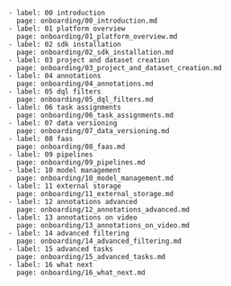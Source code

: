       - label: 00 introduction
        page: onboarding/00_introduction.md
      - label: 01 platform overview
        page: onboarding/01_platform_overview.md
      - label: 02 sdk installation
        page: onboarding/02_sdk_installation.md
      - label: 03 project and dataset creation
        page: onboarding/03_project_and_dataset_creation.md
      - label: 04 annotations
        page: onboarding/04_annotations.md
      - label: 05 dql filters
        page: onboarding/05_dql_filters.md
      - label: 06 task assignments
        page: onboarding/06_task_assignments.md
      - label: 07 data versioning
        page: onboarding/07_data_versioning.md
      - label: 08 faas
        page: onboarding/08_faas.md
      - label: 09 pipelines
        page: onboarding/09_pipelines.md
      - label: 10 model management
        page: onboarding/10_model_management.md
      - label: 11 external storage
        page: onboarding/11_external_storage.md
      - label: 12 annotations advanced
        page: onboarding/12_annotations_advanced.md
      - label: 13 annotations on video
        page: onboarding/13_annotations_on_video.md
      - label: 14 advanced filtering
        page: onboarding/14_advanced_filtering.md
      - label: 15 advanced tasks
        page: onboarding/15_advanced_tasks.md
      - label: 16 what next
        page: onboarding/16_what_next.md
